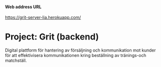 #### Web address URL
https://grit-server-lia.herokuapp.com/

# Project: Grit (backend)

Digital plattform för hantering av försäljning och kommunikation mot kunder för att effektivisera kommunikationen kring beställning av tränings-och matchställ.
